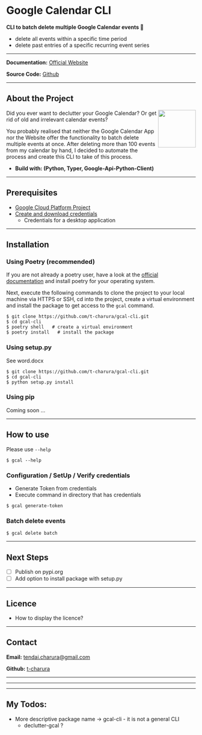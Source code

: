 # Google Calendar CLI 


**CLI to batch delete multiple Google Calendar events 📆**
* delete all events within a specific time period
* delete past entries of a specific recurring event series 

---

**Documentation:** [Official Website](https://t-charura.github.io/gcal-cli/)

**Source Code:** [Github](https://github.com/t-charura/gcal-cli)

---

## About the Project

<img style="float: right;" src="img/declutter.jpg" width="100">

Did you ever want to declutter your Google Calendar? Or get rid of old and irrelevant calendar events?

You probably realised that neither the Google Calendar App nor the Website offer the functionality to batch delete multiple events at once. After deleting more than 100 events from my calendar by hand, I decided to automate the process and create this CLI to take of this process.


* **Build with: (Python, Typer, Google-Api-Python-Client)**

---

## Prerequisites

* [Google Cloud Platform Project](https://developers.google.com/workspace/guides/create-project)
* [Create and download credentials](https://developers.google.com/workspace/guides/create-credentials)
    * Credentials for a desktop application

---

## Installation

### Using **Poetry** (recommended)

If you are not already a poetry user, have a look at the [official documentation](https://python-poetry.org/docs/) and install poetry for your operating system.

Next, execute the following commands to clone the project to your local machine via HTTPS or SSH, cd into the project, create a virtual environment and install the package to get access to the ```gcal``` command.

```console
$ git clone https://github.com/t-charura/gcal-cli.git
$ cd gcal-cli
$ poetry shell   # create a virtual environment
$ poetry install   # install the package
```

### Using **setup.py**
See word.docx
```console
$ git clone https://github.com/t-charura/gcal-cli.git
$ cd gcal-cli
$ python setup.py install
```

### Using **pip**
Coming soon ... 

---

## How to use

Please use ```--help```

```console
$ gcal --help 
```


### Configuration / SetUp / Verify credentials 

* Generate Token from credentials
* Execute command in directory that has credentials


```console
$ gcal generate-token
```

### Batch delete events
```console
$ gcal delete batch
```

---

## Next Steps

* [ ] Publish on pypi.org
* [ ] Add option to install package with setup.py

---

## Licence

* How to display the licence?

---

## Contact

**Email:** tendai.charura@gmail.com

**Github:** [t-charura](https://github.com/t-charura)


---
---
---


## My Todos:

* More descriptive package name -> gcal-cli - it is not a general CLI
    * declutter-gcal ?
